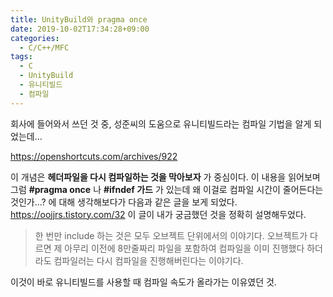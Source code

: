 ```yaml
---
title: UnityBuild와 pragma once
date: 2019-10-02T17:34:28+09:00
categories:
  - C/C++/MFC
tags:
  - C
  - UnityBuild
  - 유니티빌드
  - 컴파일
---
```

회사에 들어와서 쓰던 것 중, 성준씨의 도움으로 유니티빌드라는 컴파일 기법을 알게 되었는데...

<https://openshortcuts.com/archives/922>

이 개념은 **헤더파일을 다시 컴파일하는 것을 막아보자** 가 중심이다. 이 내용을 읽어보며 그럼 **#pragma once** 나 **#ifndef 가드** 가 있는데 왜 이걸로 컴파일 시간이 줄어든다는 것인가...? 에 대해 생각해보다가 다음과 같은 글을 보게 되었다. <https://oojjrs.tistory.com/32> 이 글이 내가 궁금했던 것을 정확히 설명해두었다.

> 한 번만 include 하는 것은 모두 오브젝트 단위에서의 이야기다. 오브젝트가 다르면 제 아무리 이전에 8만줄짜리 파일을 포함하여 컴파일을 이미 진행했다 하더라도 컴파일러는 다시 컴파일을 진행해버린다는 이야기다.

이것이 바로 유니티빌드를 사용할 때 컴파일 속도가 올라가는 이유였던 것.
